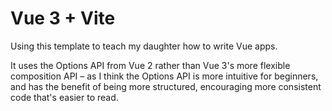 # Vue 3 + Vite

Using this template to teach my daughter how to write Vue apps.

It uses the Options API from Vue 2 rather than Vue 3's more flexible composition API – as I think the Options API is more intuitive for beginners, and has the benefit of being more structured, encouraging more consistent code that's easier to read.
